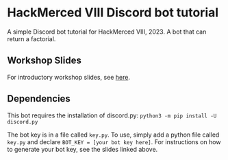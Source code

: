 # HackMerced VIII Discord bot tutorial
A simple Discord bot tutorial for HackMerced VIII, 2023. A bot that can return a factorial.

## Workshop Slides
For introductory workshop slides, see [here](https://docs.google.com/presentation/d/1oJPgT7tuTUTBu8B-byP3RELpa9sGUYbiHjFhQay8xVw/edit?usp=sharing).

## Dependencies
This bot requires the installation of discord.py:
```python3 -m pip install -U discord.py```

The bot key is in a file called `key.py`. To use, simply add a python file called `key.py` and declare `BOT_KEY = [your bot key here]`. For instructions on how to generate your bot key, see the slides linked above.